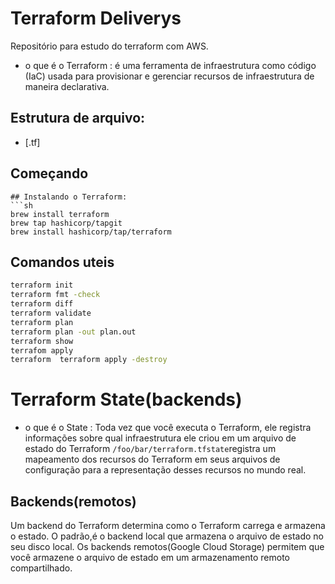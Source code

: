 # Terraform Deliverys 
Repositório para estudo do terraform com AWS.

- o que é o Terraform : é uma ferramenta de infraestrutura como código (IaC) usada para provisionar e gerenciar  recursos de infraestrutura de maneira declarativa.

## Estrutura de arquivo:
- [.tf]
## Começando
```
## Instalando o Terraform:
```sh 
brew install terraform
brew tap hashicorp/tapgit
brew install hashicorp/tap/terraform
```
## Comandos uteis 
```sh
terraform init 
terraform fmt -check
terraform diff 
terraform validate
terraform plan 
terraform plan -out plan.out 
terraform show 
terrafom apply 
terraform  terraform apply -destroy
 ``` 
# Terraform State(backends)
- o que é o State : Toda vez que você executa o Terraform, ele registra informações sobre qual infraestrutura ele criou em um arquivo de estado do Terraform ```/foo/bar/terraform.tfstate```registra um mapeamento dos recursos do Terraform em seus arquivos de configuração para a representação desses recursos no mundo real.

## Backends(remotos)
 Um backend do Terraform determina como o Terraform carrega e armazena o estado. O padrão,é o backend local que armazena o arquivo de estado no seu disco local. Os backends remotos(Google Cloud Storage) permitem que você armazene o arquivo de estado em um armazenamento remoto compartilhado. 
